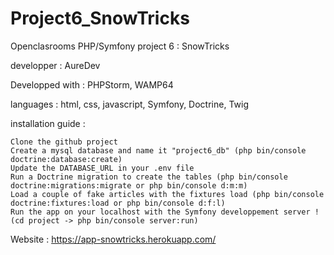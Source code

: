 # Project6_SnowTricks

Openclasrooms PHP/Symfony project 6 : SnowTricks
 
developper : AureDev
 
Developped with : PHPStorm, WAMP64

languages : html, css, javascript, Symfony, Doctrine, Twig

installation guide :

    Clone the github project
    Create a mysql database and name it "project6_db" (php bin/console doctrine:database:create)
    Update the DATABASE_URL in your .env file
    Run a Doctrine migration to create the tables (php bin/console doctrine:migrations:migrate or php bin/console d:m:m)
    Load a couple of fake articles with the fixtures load (php bin/console doctrine:fixtures:load or php bin/console d:f:l)
    Run the app on your localhost with the Symfony developpement server ! (cd project -> php bin/console server:run)

Website : https://app-snowtricks.herokuapp.com/
